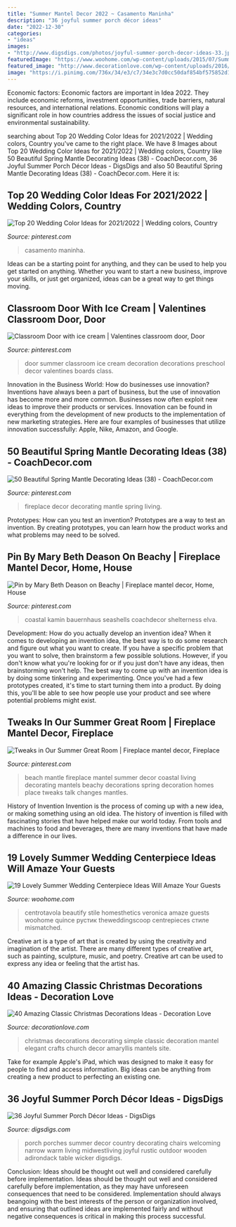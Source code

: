 ```yaml
---
title: "Summer Mantel Decor 2022 ~ Casamento Maninha"
description: "36 joyful summer porch décor ideas"
date: "2022-12-30"
categories:
- "ideas"
images:
- "http://www.digsdigs.com/photos/joyful-summer-porch-decor-ideas-33.jpg"
featuredImage: "https://www.woohome.com/wp-content/uploads/2015/07/Summer-Wedding-Centerpiece-Ideas-Woohome-15.jpg"
featured_image: "http://www.decorationlove.com/wp-content/uploads/2016/10/Simple-and-Elegant-Christmas-Decorations-Design-Ideas.jpg"
image: "https://i.pinimg.com/736x/34/e3/c7/34e3c7d0cc50daf854bf575852d14d65.jpg"
---
```



Economic factors:
Economic factors are important in Idea 2022. They include economic reforms, investment opportunities, trade barriers, natural resources, and international relations. Economic conditions will play a significant role in how countries address the issues of social justice and environmental sustainability.

	

		
searching about Top 20 Wedding Color Ideas for 2021/2022 | Wedding colors, Country you've came to the right place. We have 8 Images about Top 20 Wedding Color Ideas for 2021/2022 | Wedding colors, Country like 50 Beautiful Spring Mantle Decorating Ideas (38) - CoachDecor.com, 36 Joyful Summer Porch Décor Ideas - DigsDigs and also 50 Beautiful Spring Mantle Decorating Ideas (38) - CoachDecor.com. Here it is:
		
    
## Top 20 Wedding Color Ideas For 2021/2022 | Wedding Colors, Country

<img loading=lazy src="https://i.pinimg.com/736x/06/84/d7/0684d72c11d7eff8768444a08c8cd0be.jpg" onerror="this.onerror=null;this.src='https://tse1.mm.bing.net/th?id=OIP.D1qmPpRGFBbv0EvXyzqsoAHaO0&amp;pid=15.1';" alt="Top 20 Wedding Color Ideas for 2021/2022 | Wedding colors, Country">

_Source: pinterest.com_

>casamento maninha. 

	

Ideas can be a starting point for anything, and they can be used to help you get started on anything. Whether you want to start a new business, improve your skills, or just get organized, ideas can be a great way to get things moving.

    
## Classroom Door With Ice Cream | Valentines Classroom Door, Door

<img loading=lazy src="https://i.pinimg.com/736x/da/2f/d0/da2fd030383645db20ea820fa0e4fa1e.jpg" onerror="this.onerror=null;this.src='https://tse4.mm.bing.net/th?id=OIP._kzX5uHfThxTcFqnzSSxHQHaJ3&amp;pid=15.1';" alt="Classroom Door with ice cream | Valentines classroom door, Door">

_Source: pinterest.com_

>door summer classroom ice cream decoration decorations preschool decor valentines boards class. 

	

Innovation in the Business World: How do businesses use innovation?
Inventions have always been a part of business, but the use of innovation has become more and more common. Businesses now often exploit new ideas to improve their products or services. Innovation can be found in everything from the development of new products to the implementation of new marketing strategies. Here are four examples of businesses that utilize innovation successfully: Apple, Nike, Amazon, and Google.

    
## 50 Beautiful Spring Mantle Decorating Ideas (38) - CoachDecor.com

<img loading=lazy src="https://i.pinimg.com/736x/34/e3/c7/34e3c7d0cc50daf854bf575852d14d65.jpg" onerror="this.onerror=null;this.src='https://tse4.mm.bing.net/th?id=OIP.P9hUdnRL0r6F1XlH4jPIHgHaKC&amp;pid=15.1';" alt="50 Beautiful Spring Mantle Decorating Ideas (38) - CoachDecor.com">

_Source: pinterest.com_

>fireplace decor decorating mantle spring living. 

	

Prototypes: How can you test an invention?
Prototypes are a way to test an invention. By creating prototypes, you can learn how the product works and what problems may need to be solved.

    
## Pin By Mary Beth Deason On Beachy | Fireplace Mantel Decor, Home, House

<img loading=lazy src="https://i.pinimg.com/originals/57/e3/ea/57e3ea3124a693f8d2fdd886daa91edd.jpg" onerror="this.onerror=null;this.src='https://tse1.mm.bing.net/th?id=OIP.3k6fEt42Iurpr5lFF7ZbowHaJ3&amp;pid=15.1';" alt="Pin by Mary Beth Deason on Beachy | Fireplace mantel decor, Home, House">

_Source: pinterest.com_

>coastal kamin bauernhaus seashells coachdecor shelterness elva. 

	

Development: How do you actually develop an invention idea?
When it comes to developing an invention idea, the best way is to do some research and figure out what you want to create. If you have a specific problem that you want to solve, then brainstorm a few possible solutions. However, if you don't know what you're looking for or if you just don't have any ideas, then brainstorming won't help. The best way to come up with an invention idea is by doing some tinkering and experimenting. Once you've had a few prototypes created, it's time to start turning them into a product. By doing this, you'll be able to see how people use your product and see where potential problems might exist.

    
## Tweaks In Our Summer Great Room | Fireplace Mantel Decor, Fireplace

<img loading=lazy src="https://i.pinimg.com/originals/fc/5f/1c/fc5f1c937b44948d46991c2ee06d5cca.jpg" onerror="this.onerror=null;this.src='https://tse4.mm.bing.net/th?id=OIP.HUHrpjzVm0pZRVDvXHkhjAHaLG&amp;pid=15.1';" alt="Tweaks in Our Summer Great Room | Fireplace mantel decor, Fireplace">

_Source: pinterest.com_

>beach mantle fireplace mantel summer decor coastal living decorating mantels beachy decorations spring decoration homes place tweaks talk changes mantles. 

	

History of Invention
Invention is the process of coming up with a new idea, or making something using an old idea. The history of invention is filled with fascinating stories that have helped make our world today. From tools and machines to food and beverages, there are many inventions that have made a difference in our lives.

    
## 19 Lovely Summer Wedding Centerpiece Ideas Will Amaze Your Guests

<img loading=lazy src="https://www.woohome.com/wp-content/uploads/2015/07/Summer-Wedding-Centerpiece-Ideas-Woohome-15.jpg" onerror="this.onerror=null;this.src='https://tse2.mm.bing.net/th?id=OIP.X93GIRCGek7DN1d6pqcTiQHaLH&amp;pid=15.1';" alt="19 Lovely Summer Wedding Centerpiece Ideas Will Amaze Your Guests">

_Source: woohome.com_

>centrotavola beautify stile homesthetics veronica amaze guests woohome quince рустик theweddingscoop centrepieces стиле mismatched. 

	

Creative art is a type of art that is created by using the creativity and imagination of the artist. There are many different types of creative art, such as painting, sculpture, music, and poetry. Creative art can be used to express any idea or feeling that the artist has.

    
## 40 Amazing Classic Christmas Decorations Ideas - Decoration Love

<img loading=lazy src="http://www.decorationlove.com/wp-content/uploads/2016/10/Simple-and-Elegant-Christmas-Decorations-Design-Ideas.jpg" onerror="this.onerror=null;this.src='https://tse3.mm.bing.net/th?id=OIP.MOf3acHnDjcCOM1Bklww1wHaLm&amp;pid=15.1';" alt="40 Amazing Classic Christmas Decorations Ideas - Decoration Love">

_Source: decorationlove.com_

>christmas decorations decorating simple classic decoration mantel elegant crafts church decor amaryllis mantels site. 

	

Take for example Apple's iPad, which was designed to make it easy for people to find and access information. Big ideas can be anything from creating a new product to perfecting an existing one.

    
## 36 Joyful Summer Porch Décor Ideas - DigsDigs

<img loading=lazy src="http://www.digsdigs.com/photos/joyful-summer-porch-decor-ideas-33.jpg" onerror="this.onerror=null;this.src='https://tse1.mm.bing.net/th?id=OIP.rGztzf3oE1cAK_uHscaOKAHaJ4&amp;pid=15.1';" alt="36 Joyful Summer Porch Décor Ideas - DigsDigs">

_Source: digsdigs.com_

>porch porches summer decor country decorating chairs welcoming narrow warm living midwestliving joyful rustic outdoor wooden adirondack table wicker digsdigs. 

	

Conclusion: Ideas should be thought out well and considered carefully before implementation.
Ideas should be thought out well and considered carefully before implementation, as they may have unforeseen consequences that need to be considered. Implementation should always beangoing with the best interests of the person or organization involved, and ensuring that outlined ideas are implemented fairly and without negative consequences is critical in making this process successful.

